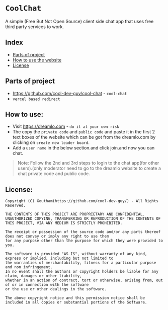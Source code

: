 # `CoolChat`
A simple (Free But Not Open Source) client side chat app that uses free third party services to work.
## Index
- [Parts of project](#parts-of-project)
- [How to use the website](#how-to-use)
- [License](#license)
## Parts of project
- https://github.com/cool-dev-guy/cool-chat - `cool-chat`
- `vercel based redirect`
## How to use:
- Visit https://dreamlo.com - `do it at your own risk`
- The copy the `private code` and `public code` and paste it in the first 2 text boxes of the website which can be got from the dreamlo.com by clicking on `create new leader board`.
- Add a `user name` in the below section.and click join.and now you can chat.

> Note: Follow the 2nd and 3rd steps to login to the chat app(for other users).(only moderator need to go to the dreamlo website to create a chat private code and public code.
## License:
```readme
Copyright (C) Goutham(https://github.com/cool-dev-guy/) - All Rights Reserved.

THE CONTENTS OF THIS PROJECT ARE PROPRIETARY AND CONFIDENTIAL.
UNAUTHORIZED COPYING, TRANSFERRING OR REPRODUCTION OF THE CONTENTS OF THIS PROJECT, VIA ANY MEDIUM IS STRICTLY PROHIBITED.

The receipt or possession of the source code and/or any parts thereof does not convey or imply any right to use them
for any purpose other than the purpose for which they were provided to you.

The software is provided "AS IS", without warranty of any kind, express or implied, including but not limited to
the warranties of merchantability, fitness for a particular purpose and non infringement.
In no event shall the authors or copyright holders be liable for any claim, damages or other liability,
whether in an action of contract, tort or otherwise, arising from, out of or in connection with the software
or the use or other dealings in the software.

The above copyright notice and this permission notice shall be included in all copies or substantial portions of the Software.
```

